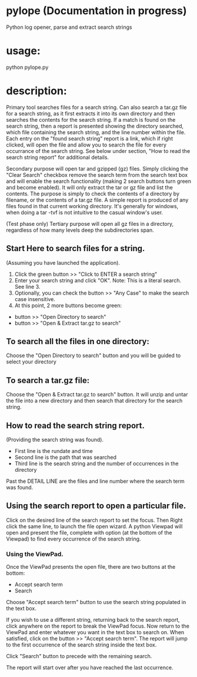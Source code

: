 # pylope (Documentation in progress)
Python log opener, parse and extract search strings

# usage: 
python pylope.py

# description: 
Primary tool searches files for a search string. Can also search a tar.gz file for a search string, as it first extracts it into its own directory and then searches the contents for the search string. If a match is found on the search string, then a report is presented showing the directory searched, which file containing the search string, and the line number within the file. Each entry on the "found search string" report is a link, which if right clicked, will open the file and allow you to search the file for every occurrance of the search string. See below under section, "How to read the search string report" for additional details.

Secondary purpose will open tar and gzipped (gz) files. Simply clicking the "Clear Search" checkbox remove the search term from the search text box and will enable the search functionality (making 2 search buttons turn green and become enabled). It will only extract the tar or gz file and list the contents. The purpose is simply to check the contents of a directory by filename, or the contents of a tar.gz file. A simple report is produced of any files found in that current working directory. It's generally for windows, when doing a tar -tvf is not intuitive to the casual window's user.

(Test phase only) Tertiary purpose will open all gz files in a directory, regardless of how many levels deep the subdirectories span.

## Start Here to search files for a string.
(Assuming you have launched the application).
1. Click the green button >> "Click to ENTER a search string"
2. Enter your search string and click "OK". Note: This is a literal search. See line 3.
3. Optionally, you can check the button >> "Any Case" to make the search case insensitive.
4. At this point, 2 more buttons become green:
<ul>
<li>button >> "Open Directory to search"</li>
<li>button >> "Open & Extract tar.gz to search"</li>
</ul>

## To search all the files in one directory:
Choose the "Open Directory to search" button and you will be guided to select your directory

## To search a tar.gz file:
Choose the "Open & Extract tar.gz to search" button. It will unzip and untar the file into a new directory and then search that directory for the search string.

## How to read the search string report.
(Providing the search string was found).
<ul>
<li>First line is the rundate and time</li>
<li>Second line is the path that was searched</li>
<li>Third line is the search string and the number of occurrences in the directory</li>
</ul>

Past the DETAIL LINE are the files and line number where the search term was found.

## Using the search report to open a particular file.
Click on the desired line of the search report to set the focus. Then Right click the same line, to launch the file open wizard. A python Viewpad will open and present the file, complete with option (at the bottom of the Viewpad) to find every occurrence of the search string.

### Using the ViewPad.
Once the ViewPad presents the open file, there are two buttons at the bottom:
<ul>
<li>Accept search term</li>
<li>Search</li>
</ul>
<p>Choose "Accept search term" button to use the search string populated in the text box.</p>
If you wish to use a different string, returning back to the search report, click anywhere on the report to break the ViewPad focus. Now return to the ViewPad and enter whatever you want in the text box to search on. When satisfied, click on the button >> "Accept search term". The report will jump to the first occurrence of the search string inside the text box.
<p></p>
<p>Click "Search" button to precede with the remaining search.</p>
The report will start over after you have reached the last occurrence.
